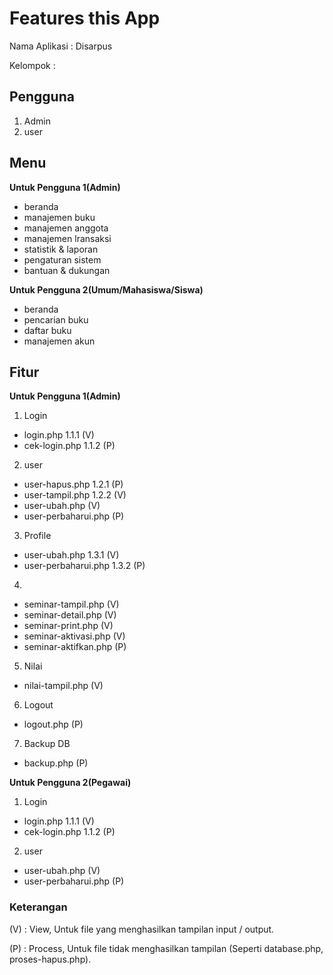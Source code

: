 # Features this App

Nama Aplikasi : Disarpus

Kelompok :

## Pengguna

1. Admin
2. user

## Menu

**Untuk Pengguna 1(Admin)**

- beranda
- manajemen buku
- manajemen anggota
- manajemen lransaksi
- statistik & laporan
- pengaturan sistem
- bantuan & dukungan

**Untuk Pengguna 2(Umum/Mahasiswa/Siswa)**

- beranda
- pencarian buku
- daftar buku
- manajemen akun


## Fitur

**Untuk Pengguna 1(Admin)**

1. Login

- login.php 1.1.1 (V)
- cek-login.php 1.1.2 (P)

2. user

- user-hapus.php 1.2.1 (P)
- user-tampil.php 1.2.2 (V)
- user-ubah.php (V)
- user-perbaharui.php (P)

3. Profile

- user-ubah.php 1.3.1 (V)
- user-perbaharui.php 1.3.2 (P)

4. 
- seminar-tampil.php (V)
- seminar-detail.php (V)
- seminar-print.php (V)
- seminar-aktivasi.php (V)
- seminar-aktifkan.php (P)

5. Nilai

- nilai-tampil.php (V)

6. Logout

- logout.php (P)

7. Backup DB

- backup.php (P)

**Untuk Pengguna 2(Pegawai)**

1. Login

- login.php 1.1.1 (V)
- cek-login.php 1.1.2 (P)

2. user

- user-ubah.php (V)
- user-perbaharui.php (P)

### Keterangan

(V) : View, Untuk file yang menghasilkan tampilan input / output.

(P) : Process, Untuk file tidak menghasilkan tampilan (Seperti database.php, proses-hapus.php).
